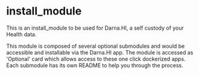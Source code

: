 # install_module
This is an install_module to be used for Darna.HI, a self custody of your Health data.

This module is composed of several optional submodules and would be accessible and installable via the Darna.HI app. 
The module is accessed as 'Optional' card which allows access to these one click dockerized apps. Each submodule has its own README to help you through the process.

